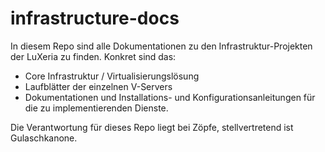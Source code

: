 infrastructure-docs
===================
In diesem Repo sind alle Dokumentationen zu den Infrastruktur-Projekten der LuXeria zu finden.
Konkret sind das:
- Core Infrastruktur / Virtualisierungslösung
- Laufblätter der einzelnen V-Servers
- Dokumentationen und Installations- und Konfigurationsanleitungen für die zu implementierenden Dienste.

Die Verantwortung für dieses Repo liegt bei Zöpfe, stellvertretend ist Gulaschkanone.
